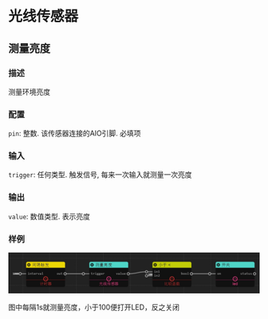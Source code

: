 光线传感器
======
## 测量亮度

### 描述

测量环境亮度

### 配置

`pin`: 整数. 该传感器连接的AIO引脚. 必填项

### 输入

`trigger`: 任何类型. 触发信号, 每来一次输入就测量一次亮度

### 输出

`value`: 数值类型. 表示亮度

### 样例

![](./pic/light_led.zh-CN.jpg)

图中每隔1s就测量亮度，小于100便打开LED，反之关闭